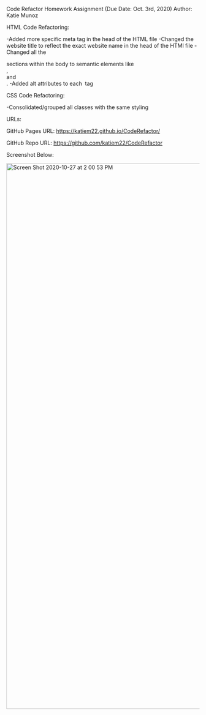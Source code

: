 Code Refactor Homework Assignment
(Due Date: Oct. 3rd, 2020)
Author: Katie Munoz

HTML Code Refactoring:

-Added more specific meta tag in the head of the HTML file 
-Changed the website title to reflect the exact website name in the head of the HTMl file
-Changed all the <div> sections within the body to semantic elements like <section>, <aside> and <footer>.
-Added alt attributes to each <img> tag 


CSS Code Refactoring:

-Consolidated/grouped all classes with the same styling


URLs:

GitHub Pages URL: https://katiem22.github.io/CodeRefactor/

GitHub Repo URL: https://github.com/katiem22/CodeRefactor

Screenshot Below:

<img width="1425" alt="Screen Shot 2020-10-27 at 2 00 53 PM" src="https://user-images.githubusercontent.com/71536564/97342655-df755a80-185c-11eb-809a-4f6884fa42da.png">

